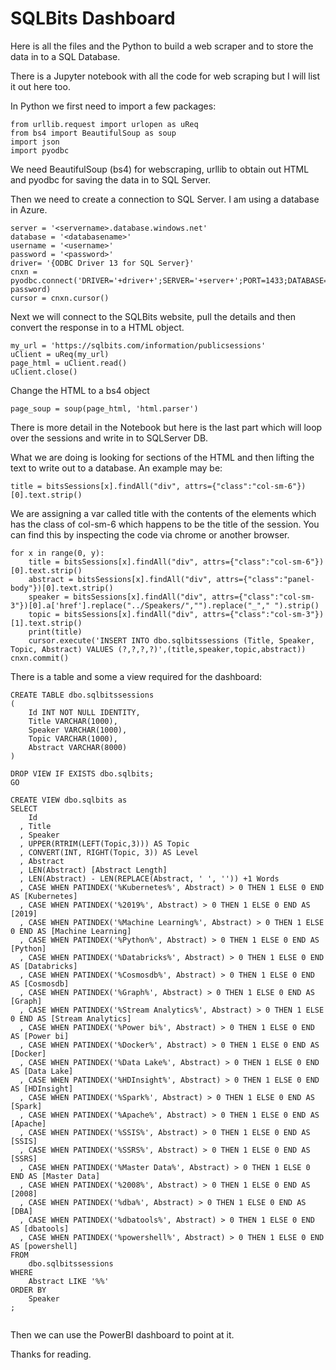 # SQLBits Dashboard

Here is all the files and the Python to build a web scraper and to store the data in to a SQL Database. 

There is a Jupyter notebook with all the code for web scraping but I will list it out here too. 

In Python we first need to import a few packages: 

```
from urllib.request import urlopen as uReq
from bs4 import BeautifulSoup as soup
import json
import pyodbc
```

We need BeautifulSoup (bs4) for webscraping, urllib to obtain out HTML and pyodbc for saving the data in to SQL Server. 

Then we need to create a connection to SQL Server. I am using a database in Azure. 

```
server = '<servername>.database.windows.net'
database = '<databasename>'
username = '<username>'
password = '<password>'
driver= '{ODBC Driver 13 for SQL Server}'
cnxn = pyodbc.connect('DRIVER='+driver+';SERVER='+server+';PORT=1433;DATABASE='+database+';UID='+username+';PWD='+ password)
cursor = cnxn.cursor()
```

Next we will connect to the SQLBits website, pull the details and then convert the response in to a HTML object. 

```
my_url = 'https://sqlbits.com/information/publicsessions' 
uClient = uReq(my_url)
page_html = uClient.read()
uClient.close()
```

Change the HTML to a bs4 object
```
page_soup = soup(page_html, 'html.parser')
```

There is more detail in the Notebook but here is the last part which will loop over the sessions and write in to SQLServer DB. 

What we are doing is looking for sections of the HTML and then lifting the text to write out to a database. An example may be:

```
title = bitsSessions[x].findAll("div", attrs={"class":"col-sm-6"})[0].text.strip()
```

We are assigning a var called title with the contents of the elements which has the class of col-sm-6 which happens to be the title of the session. You can find this by inspecting the code via chrome or another browser. 

```
for x in range(0, y):
    title = bitsSessions[x].findAll("div", attrs={"class":"col-sm-6"})[0].text.strip()
    abstract = bitsSessions[x].findAll("div", attrs={"class":"panel-body"})[0].text.strip()
    speaker = bitsSessions[x].findAll("div", attrs={"class":"col-sm-3"})[0].a['href'].replace("../Speakers/","").replace("_"," ").strip()
    topic = bitsSessions[x].findAll("div", attrs={"class":"col-sm-3"})[1].text.strip()
    print(title)
    cursor.execute('INSERT INTO dbo.sqlbitssessions (Title, Speaker, Topic, Abstract) VALUES (?,?,?,?)',(title,speaker,topic,abstract))
cnxn.commit()
```

There is a table and some a view required for the dashboard: 

```
CREATE TABLE dbo.sqlbitssessions
(
	Id INT NOT NULL IDENTITY, 
	Title VARCHAR(1000),
	Speaker VARCHAR(1000),
	Topic VARCHAR(1000),
	Abstract VARCHAR(8000)
)

DROP VIEW IF EXISTS dbo.sqlbits;
GO

CREATE VIEW dbo.sqlbits as
SELECT
    Id
  , Title
  , Speaker
  , UPPER(RTRIM(LEFT(Topic,3))) AS Topic
  , CONVERT(INT, RIGHT(Topic, 3)) AS Level
  , Abstract
  , LEN(Abstract) [Abstract Length]
  , LEN(Abstract) - LEN(REPLACE(Abstract, ' ', '')) +1 Words
  , CASE WHEN PATINDEX('%Kubernetes%', Abstract) > 0 THEN 1 ELSE 0 END AS [Kubernetes]
  , CASE WHEN PATINDEX('%2019%', Abstract) > 0 THEN 1 ELSE 0 END AS [2019]
  , CASE WHEN PATINDEX('%Machine Learning%', Abstract) > 0 THEN 1 ELSE 0 END AS [Machine Learning]
  , CASE WHEN PATINDEX('%Python%', Abstract) > 0 THEN 1 ELSE 0 END AS [Python]
  , CASE WHEN PATINDEX('%Databricks%', Abstract) > 0 THEN 1 ELSE 0 END AS [Databricks]
  , CASE WHEN PATINDEX('%Cosmosdb%', Abstract) > 0 THEN 1 ELSE 0 END AS [Cosmosdb]
  , CASE WHEN PATINDEX('%Graph%', Abstract) > 0 THEN 1 ELSE 0 END AS [Graph]
  , CASE WHEN PATINDEX('%Stream Analytics%', Abstract) > 0 THEN 1 ELSE 0 END AS [Stream Analytics]
  , CASE WHEN PATINDEX('%Power bi%', Abstract) > 0 THEN 1 ELSE 0 END AS [Power bi]
  , CASE WHEN PATINDEX('%Docker%', Abstract) > 0 THEN 1 ELSE 0 END AS [Docker]
  , CASE WHEN PATINDEX('%Data Lake%', Abstract) > 0 THEN 1 ELSE 0 END AS [Data Lake]
  , CASE WHEN PATINDEX('%HDInsight%', Abstract) > 0 THEN 1 ELSE 0 END AS [HDInsight]
  , CASE WHEN PATINDEX('%Spark%', Abstract) > 0 THEN 1 ELSE 0 END AS [Spark]
  , CASE WHEN PATINDEX('%Apache%', Abstract) > 0 THEN 1 ELSE 0 END AS [Apache]
  , CASE WHEN PATINDEX('%SSIS%', Abstract) > 0 THEN 1 ELSE 0 END AS [SSIS]
  , CASE WHEN PATINDEX('%SSRS%', Abstract) > 0 THEN 1 ELSE 0 END AS [SSRS]
  , CASE WHEN PATINDEX('%Master Data%', Abstract) > 0 THEN 1 ELSE 0 END AS [Master Data]
  , CASE WHEN PATINDEX('%2008%', Abstract) > 0 THEN 1 ELSE 0 END AS [2008]
  , CASE WHEN PATINDEX('%dba%', Abstract) > 0 THEN 1 ELSE 0 END AS [DBA]
  , CASE WHEN PATINDEX('%dbatools%', Abstract) > 0 THEN 1 ELSE 0 END AS [dbatools]
  , CASE WHEN PATINDEX('%powershell%', Abstract) > 0 THEN 1 ELSE 0 END AS [powershell]
FROM
    dbo.sqlbitssessions
WHERE 
	Abstract LIKE '%%'
ORDER BY 
	Speaker
;


```

Then we can use the PowerBI dashboard to point at it. 

Thanks for reading. 